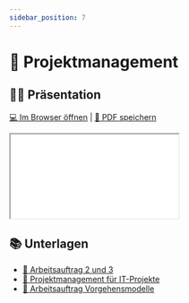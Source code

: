 ```yaml
---
sidebar_position: 7
---
```


# 📐 Projektmanagement

## :teacher: Präsentation

[:computer: Im Browser öffnen](pathname:///slides/projektmanagement) | [:floppy_disk: PDF speichern](pathname:///slides/projektmanagement.pdf)

<iframe src="/bbzbl-modul-431/slides/projektmanagement"></iframe>

## :books: Unterlagen

- [:link: Arbeitsauftrag 2 und 3](https://drive.google.com/file/d/1-p4vOM-i4i73vsh5go_rn15p4qH3nsLq/view)
- [:link: Projektmanagement für IT-Projekte](https://drive.google.com/file/d/102o8_oAEYr34mR5LTSrJZsVDFaEXUwzX/view)
- [:link: Arbeitsauftrag Vorgehensmodelle](https://drive.google.com/drive/folders/10-QEcFHemYamw2J3SCfLKk7XXttMY3j5)
